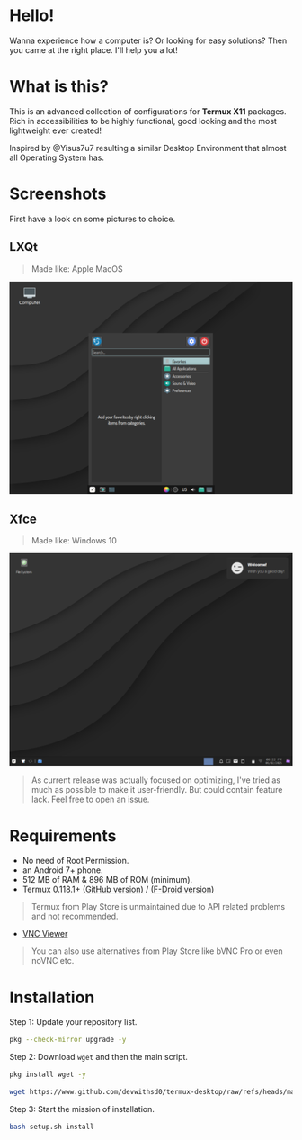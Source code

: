 # Hello!
Wanna experience how a computer is? Or looking for easy solutions? Then you came at the right place. I'll help you a lot!


# What is this?
This is an advanced collection of configurations for __Termux X11__ packages. Rich in accessibilities to be highly functional, good looking and the most lightweight ever created!

Inspired by @Yisus7u7 resulting a similar Desktop Environment that almost all Operating System has.


# Screenshots
First have a look on some pictures to choice.
## LXQt
> Made like: Apple MacOS

![How is it?](https://www.github.com/devwithsd0/termux-desktop/raw/refs/heads/master/Demonstrations/2025-02-06-172006_1024x768_scrot.png)
## Xfce
> Made like: Windows 10

![How is it?](https://www.github.com/devwithsd0/termux-desktop/raw/refs/heads/master/Demonstrations/2025-02-06-202217_1024x768_scrot.png)

> As current release was actually focused on optimizing, I've tried as much as possible to make it user-friendly. But could contain feature lack. Feel free to open an issue.


# Requirements
- No need of Root Permission.
- an Android 7+ phone.
- 512 MB of RAM & 896 MB of ROM (minimum).
- Termux 0.118.1+ [(GitHub version)](https://www.apkmirror.com/apk/fredrik-fornwall/termux-github-version) / [(F-Droid version)](https://f-droid.org/en/packages/com.termux)
> Termux from Play Store is unmaintained due to API related problems and not recommended.
- [VNC Viewer](https://apkpure.com/vnc-viewer-remote-desktop/com.realvnc.viewer.android)
> You can also use alternatives from Play Store like bVNC Pro or even noVNC etc.


# Installation
Step 1: Update your repository list.
```bash
pkg --check-mirror upgrade -y
```
Step 2: Download `wget` and then the main script.
```bash
pkg install wget -y
```
```bash
wget https://www.github.com/devwithsd0/termux-desktop/raw/refs/heads/master/setup.sh
```
Step 3: Start the mission of installation.
```bash
bash setup.sh install
```
